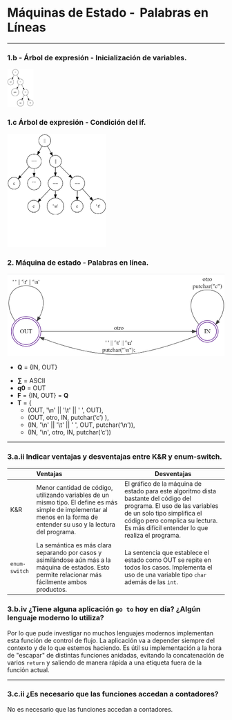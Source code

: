 # Máquinas de Estado -  Palabras en Líneas

------

### 1.b - Árbol de expresión - Inicialización de variables.

<img src="/05-PalabrasEnLinea/img/arbolInicializacion.png" alt="arbolInicializacion" style="zoom:10%;" />

### 1.c Árbol de expresión - Condición del if.

<img src="/05-PalabrasEnLinea/img/arbolCondicionIf.png" alt="arbolCondicionIf" style="zoom: 30%;" />

### 2. Máquina de estado - Palabras en línea.

<img src="/05-PalabrasEnLinea/img/wl.png" alt="Máquina de estado" style="zoom:60%;" />

- **Q**  = {IN, OUT}
* **∑**  = ASCII
* **q0** = OUT
* **F**  = {IN, OUT} = **Q**
* **T**  =  { 
  * (OUT, '\n' || '\t' || ' ', OUT), 
  * (OUT,  otro, IN, putchar(‘c’) ),
  * (IN, '\n' || '\t' || ' ', OUT, putchar(‘\n’)),
  * (IN, '\n', otro, IN, putchar(‘c’))
------

### 3.a.ii Indicar ventajas y desventajas entre K&R y enum-switch.

|               | Ventajas                                                     | Desventajas                                                  |
| ------------- | :----------------------------------------------------------- | ------------------------------------------------------------ |
| K&R           | Menor cantidad de código, utilizando variables de un mismo tipo. El define es más simple de implementar al menos en la forma de entender su uso y la lectura del programa. | El gráfico de la máquina de estado para este algoritmo dista bastante del código del programa. El uso de las variables de un solo tipo simplifica el código pero complica su lectura. Es más difícil entender lo que realiza el programa. |
| `enum-switch` | La semántica es más clara separando por casos y asimilándose aún más a la máquina de estados. Esto permite relacionar más fácilmente ambos productos. | La sentencia que establece el estado como OUT se repite en todos los casos. Implementa el uso de una variable tipo `char` además de las `int`. |

### 3.b.iv ¿Tiene alguna aplicación `go to` hoy en día? ¿Algún lenguaje moderno lo utiliza?

Por lo que pude investigar no muchos lenguajes modernos implementan esta función de control de flujo. La aplicación va a depender siempre del contexto y de lo que estemos haciendo.
Es útil su implementación a la hora de "escapar" de distintas funciones anidadas, evitando la concatenación de varios `return` y saliendo de manera rápida a una etiqueta fuera de la función actual.

------

### 3.c.ii ¿Es necesario que las funciones accedan a contadores?

No es necesario que las funciones accedan a contadores.
